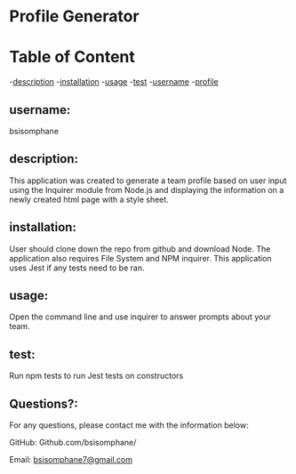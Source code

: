   # Profile Generator
  
  # Table of Content
  -[description](#description)
  -[installation](#installation)
  -[usage](#usage)
  -[test](#test)
  -[username](#username)
  -[profile](#profile)
  
 
  ## username:
   bsisomphane
     
  ## description:
   This application was created to generate a team profile based on user input using the Inquirer module from Node.js and displaying the information on a newly created html page with a style sheet.
     
  ## installation:
   User should clone down the repo from github and download Node. The application also requires File System and NPM inquirer. This application uses Jest if any tests need to be ran.
     
  ## usage:
   Open the command line and use inquirer to answer prompts about your team.
     
  ## test:
  Run npm tests to run Jest tests on constructors
     
  ## Questions?:
  For any questions, please contact me with the information below:
 
  GitHub: Github.com/bsisomphane/

  Email: bsisomphane7@gmail.com
